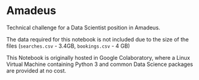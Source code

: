 # Amadeus
Technical challenge for a Data Scientist position in Amadeus.

The data required for this notebook is not included due to the size of the files (`searches.csv` - 3.4GB, `bookings.csv` - 4 GB)

This Notebook is originally hosted in Google Colaboratory, where a Linux Virtual Machine containing Python 3 and common Data Science packages are provided at no cost.
